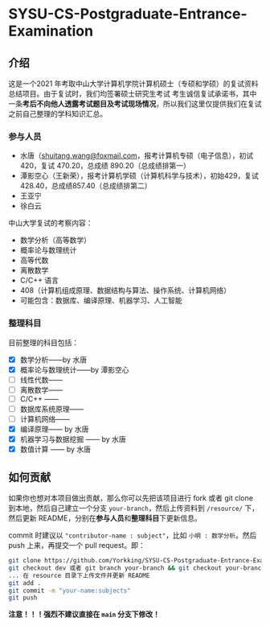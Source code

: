 # SYSU-CS-Postgraduate-Entrance-Examination

## 介绍

这是一个2021 年考取中山大学计算机学院计算机硕士（专硕和学硕）的复试资料总结项目。由于复试时，我们均签署硕士研究生考试 考生诚信复试承诺书，其中一条**考后不向他人透露考试题目及考试现场情况**，所以我们这里仅提供我们在复试之前自己整理的学科知识汇总。

### 参与人员

- 水唐（shuitang.wang@foxmail.com，报考计算机专硕（电子信息），初试 420，复试 470.20，总成绩 890.20（总成绩排第一）
- 潭影空心（王新荣），报考计算机学硕（计算机科学与技术），初始429，复试428.40，总成绩857.40（总成绩排第二）
- 王亚宁
- 徐白云

中山大学复试的考察内容：

- 数学分析（高等数学）
- 概率论与数理统计
- 高等代数
- 离散数学
- C/C++ 语言
- 408（计算机组成原理、数据结构与算法、操作系统、计算机网络）
- 可能包含：数据库、编译原理、机器学习、人工智能

### 整理科目

目前整理的科目包括：

- [x] 数学分析——by 水唐
- [x] 概率论与数理统计——by 潭影空心
- [ ] 线性代数——
- [ ] 离散数学——
- [ ] C/C++ ——
- [ ] 数据库系统原理——
- [ ] 计算机网络——
- [x] 编译原理—— by 水唐
- [x] 机器学习与数据挖掘 —— by 水唐
- [x] 数值计算 —— by 水唐

## 如何贡献

如果你也想对本项目做出贡献，那么你可以先把该项目进行 fork 或者 git clone 到本地，然后自己建立一个分支 `your-branch`，然后上传资料到 `/resource/` 下，然后更新 README，分别在**参与人员**和**整理科目**下更新信息。

commit 时建议以 `"contributor-name : subject"`，比如 `小明 : 数学分析`。然后 push 上来，再提交一个 pull request。即：

```bash
git clone https://github.com/Yorkking/SYSU-CS-Postgraduate-Entrance-Examination
git checkout dev 或者 git branch your-branch && git checkout your-branch
... 在 resource 目录下上传文件并更新 README
git add .
git commit -m "your-name:subjects"
git push
```

**注意！！！强烈不建议直接在 `main` 分支下修改！**

